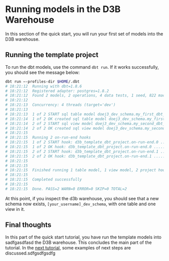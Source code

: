 # Running models in the D3B Warehouse

In this section of the quick start, you will run your first set of models into
the D3B warehouse.

## Running the template project

To run the dbt models, use the command `dbt run`. If it works successfully,
you should see the message below:

<!-- markdownlint-disable line_length -->

```sh
dbt run —-profiles-dir $HOME/.dbt
# 18:21:12  Running with dbt=1.8.6
# 18:21:12  Registered adapter: postgres=1.8.2
# 18:21:12  Found 2 models, 2 operations, 4 data tests, 1 seed, 822 macros
# 18:21:12
# 18:21:13  Concurrency: 4 threads (target='dev')
# 18:21:13
# 18:21:13  1 of 2 START sql table model doej3_dev_schema.my_first_dbt_model .......... [RUN]
# 18:21:14  1 of 2 OK created sql table model doej3_dev_schema.my_first_dbt_model ..... [SELECT 2 in 0.58s]
# 18:21:14  2 of 2 START sql view model doej3_dev_schema.my_second_dbt_model .......... [RUN]
# 18:21:14  2 of 2 OK created sql view model doej3_dev_schema.my_second_dbt_model ..... [CREATE VIEW in 0.46s]
# 18:21:15
# 18:21:15  Running 2 on-run-end hooks
# 18:21:15  1 of 2 START hook: d3b_template_dbt_project.on-run-end.0 ....................... [RUN]
# 18:21:15  1 of 2 OK hook: d3b_template_dbt_project.on-run-end.0 .......................... [GRANT in 0.03s]
# 18:21:15  2 of 2 START hook: d3b_template_dbt_project.on-run-end.1 ....................... [RUN]
# 18:21:15  2 of 2 OK hook: d3b_template_dbt_project.on-run-end.1 .......................... [GRANT in 0.03s]
# 18:21:15
# 18:21:15
# 18:21:15  Finished running 1 table model, 1 view model, 2 project hooks in 0 hours 0 minutes and 2.83 seconds (2.83s).
# 18:21:15
# 18:21:15  Completed successfully
# 18:21:15
# 18:21:15  Done. PASS=2 WARN=0 ERROR=0 SKIP=0 TOTAL=2
```

<!-- markdownlint-enable line_length -->

At this point, if you inspect the d3b warehouse, you should see that a new
schema now exists, `[your_username]_dev_schema`, with one table and one view
in it.

## Final thoughts

In this part of the quick start tutorial, you have run the template models into sadfgasdfasd
the D3B warehouse. This concludes the main part of the tutorial. In the
[next tutorial](./04-next-steps.md), some examples of next steps are discussed.sdfgsdfgsdfg
